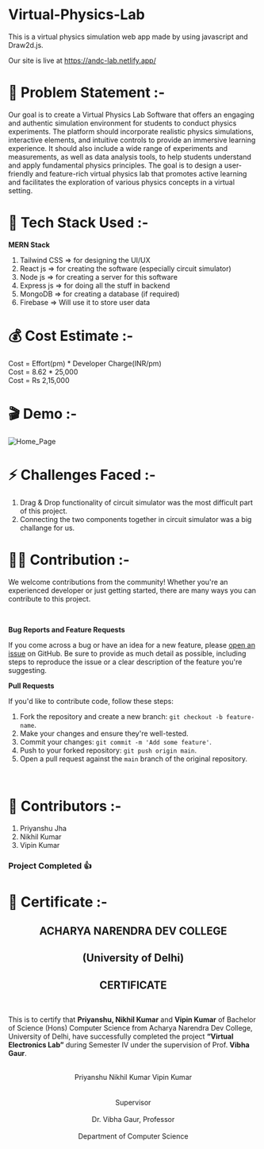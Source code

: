 # Virtual-Physics-Lab

This is a virtual physics simulation web app made by using javascript and Draw2d.js.

Our site is live at https://andc-lab.netlify.app/

# 🎯 Problem Statement :-

<p>Our goal is to create a Virtual Physics Lab Software that offers an engaging and authentic simulation environment for students to conduct physics experiments. The platform should incorporate realistic physics simulations, interactive elements, and intuitive controls to provide an immersive learning experience. It should also include a wide range of experiments and measurements, as well as data analysis tools, to help students understand and apply fundamental physics principles. The goal is to design a user-friendly and feature-rich virtual physics lab that promotes active learning and facilitates the exploration of various physics concepts in a virtual setting.</p>

# 🔧 Tech Stack Used :-

<strong>MERN Stack</strong>
<ol>
<li>Tailwind CSS => for designing the UI/UX</li>
<li>React js => for creating the software (especially circuit simulator)</li>
<li>Node js => for creating a server for this software</li>
<li>Express js => for doing all the stuff in backend</li>
<li>MongoDB => for creating a database (if required)</li>
<li>Firebase => Will use it to store user data</lo>
</ol>


# 💰 Cost Estimate :-

Cost = Effort(pm) * Developer Charge(INR/pm)
<br>
Cost = 8.62 * 25,000
<br>
Cost = Rs 2,15,000

#  🎬 Demo :-

![Home_Page](output.png)

# ⚡ Challenges Faced :-

<ol>
<li>Drag & Drop functionality of circuit simulator was the most difficult part of this project.</li>
<li>Connecting the two components together in circuit simulator was a big challange for us.</li>
</ol>

# 🤝🏻 Contribution :-
<p>We welcome contributions from the community! Whether you're an experienced developer or just getting started, there are many ways you can contribute to this project.</p><br>

**Bug Reports and Feature Requests**

If you come across a bug or have an idea for a new feature, please [open an issue](https://github.com/astrodeveloper1010/virtual-physics-lab/issues) on GitHub. Be sure to provide as much detail as possible, including steps to reproduce the issue or a clear description of the feature you're suggesting.

**Pull Requests**

If you'd like to contribute code, follow these steps:

1. Fork the repository and create a new branch: `git checkout -b feature-name`.
2. Make your changes and ensure they're well-tested.
3. Commit your changes: `git commit -m 'Add some feature'`.
4. Push to your forked repository: `git push origin main`.
5. Open a pull request against the `main` branch of the original repository.

<br>

# 👥 Contributors :-

<ol>
<li>Priyanshu Jha</li>
<li>Nikhil Kumar</li>
<li>Vipin Kumar</li>
</ol>

<h3>Project Completed 👍</h3>

# 📃 Certificate :-

<center><h2>ACHARYA NARENDRA DEV COLLEGE</h2></center>
<center><h2>(University of Delhi)</h2></center>

<center><h2>CERTIFICATE</h2></center>
<br>
<p>This is to certify that <strong>Priyanshu, Nikhil Kumar</strong> and <strong>Vipin Kumar</strong> of Bachelor of Science (Hons)
Computer Science from Acharya Narendra Dev College, University of Delhi, have successfully
completed the project <strong>“Virtual Electronics Lab”</strong> during Semester IV under the supervision of Prof.
<strong>Vibha Gaur</strong>.</p>
  <br>
<center>Priyanshu Nikhil Kumar Vipin Kumar</center>
<br>
<br>

<center>Supervisor<center>
  <br>
<center>Dr. Vibha Gaur, Professor</center>
  <br>
<center>Department of Computer Science</center>
